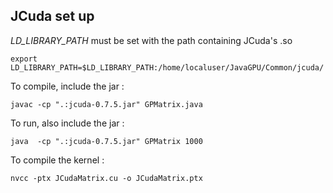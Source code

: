 ## JCuda set up

*LD_LIBRARY_PATH* must be set with the path containing JCuda's .so

```
export LD_LIBRARY_PATH=$LD_LIBRARY_PATH:/home/localuser/JavaGPU/Common/jcuda/
```

To compile, include the jar :

```
javac -cp ".:jcuda-0.7.5.jar" GPMatrix.java
```

To run, also include the jar :

```
java  -cp ".:jcuda-0.7.5.jar" GPMatrix 1000
```

To compile the kernel :

```
nvcc -ptx JCudaMatrix.cu -o JCudaMatrix.ptx
```

